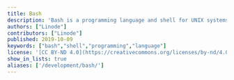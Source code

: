 ```yaml
---
title: Bash
description: 'Bash is a programming language and shell for UNIX systems. It provides a number of commonly used functions, as well as file specific operators.'
authors: ["Linode"]
contributors: ["Linode"]
published: 2019-10-09
keywords: ["bash","shell","programming","language"]
license: '[CC BY-ND 4.0](https://creativecommons.org/licenses/by-nd/4.0)'
show_in_lists: true
aliases: ['/development/bash/']
---
```

